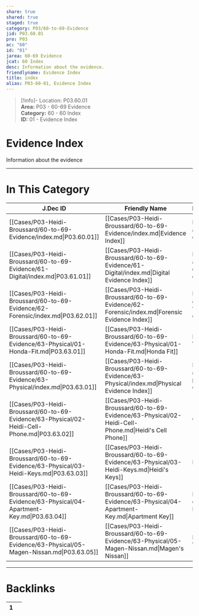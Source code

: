 ```yaml
---  
share: true  
shared: true  
staged: true  
category: P03/60-to-69-Evidence  
jid: P03.60.01  
pro: P03  
ac: "60"  
id: "01"  
jarea: 60-69 Evidence  
jcat: 60 Index  
desc: Information about the evidence.  
friendlyname: Evidence Index  
title: index  
alias: P03-60-01, Evidence Index  
---  
```

  
>[!info]- Location: P03.60.01  
>**Area:** P03 - 60-69 Evidence  
>**Category:** 60 - 60 Index  
>**ID:** 01 - Evidence Index  
  
# Evidence Index  
  
Information about the evidence  
  
  
  
---  
# In This Category  
  
| J.Dec ID                                                                                      | Friendly Name                                                                                          | Description                              |  
| --------------------------------------------------------------------------------------------- | ------------------------------------------------------------------------------------------------------ | ---------------------------------------- |  
| [[Cases/P03-Heidi-Broussard/60-to-69-Evidence/index.md\|P03.60.01]]                           | [[Cases/P03-Heidi-Broussard/60-to-69-Evidence/index.md\|Evidence Index]]                               | Information about the evidence.          |  
| [[Cases/P03-Heidi-Broussard/60-to-69-Evidence/61-Digital/index.md\|P03.61.01]]                | [[Cases/P03-Heidi-Broussard/60-to-69-Evidence/61-Digital/index.md\|Digital Evidence Index]]            | Information about the digital evidence.  |  
| [[Cases/P03-Heidi-Broussard/60-to-69-Evidence/62-Forensic/index.md\|P03.62.01]]               | [[Cases/P03-Heidi-Broussard/60-to-69-Evidence/62-Forensic/index.md\|Forensic Evidence Index]]          | Information about the forensic evidence. |  
| [[Cases/P03-Heidi-Broussard/60-to-69-Evidence/63-Physical/01-Honda-Fit.md\|P03.63.01]]        | [[Cases/P03-Heidi-Broussard/60-to-69-Evidence/63-Physical/01-Honda-Fit.md\|Honda Fit]]                 | Heidi's Vehicle                          |  
| [[Cases/P03-Heidi-Broussard/60-to-69-Evidence/63-Physical/index.md\|P03.63.01]]               | [[Cases/P03-Heidi-Broussard/60-to-69-Evidence/63-Physical/index.md\|Physical Evidence Index]]          | Information about the physical evidence  |  
| [[Cases/P03-Heidi-Broussard/60-to-69-Evidence/63-Physical/02-Heidi-Cell-Phone.md\|P03.63.02]] | [[Cases/P03-Heidi-Broussard/60-to-69-Evidence/63-Physical/02-Heidi-Cell-Phone.md\|Heidi's Cell Phone]] | Cell Phone                               |  
| [[Cases/P03-Heidi-Broussard/60-to-69-Evidence/63-Physical/03-Heidi-Keys.md\|P03.63.03]]       | [[Cases/P03-Heidi-Broussard/60-to-69-Evidence/63-Physical/03-Heidi-Keys.md\|Heidi's Keys]]             | Keys                                     |  
| [[Cases/P03-Heidi-Broussard/60-to-69-Evidence/63-Physical/04-Apartment-Key.md\|P03.63.04]]    | [[Cases/P03-Heidi-Broussard/60-to-69-Evidence/63-Physical/04-Apartment-Key.md\|Apartment Key]]         | Key obtained by Magen                    |  
| [[Cases/P03-Heidi-Broussard/60-to-69-Evidence/63-Physical/05-Magen-Nissan.md\|P03.63.05]]     | [[Cases/P03-Heidi-Broussard/60-to-69-Evidence/63-Physical/05-Magen-Nissan.md\|Magen's Nissan]]         | Magen's Vehicle                          |  
  
  
---  
# Backlinks  
<div><table class="dataview table-view-table"><thead class="table-view-thead"><tr class="table-view-tr-header"><th class="table-view-th"><span></span><span class="dataview small-text">1</span></th><th class="table-view-th"><span></span></th></tr></thead><tbody class="table-view-tbody"></tbody></table></div>